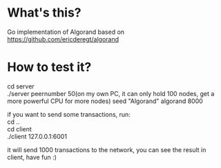 # What's this?
Go implementation of Algorand based on https://github.com/ericderegt/algorand
# How to test it?
cd server  
./server peernumber 50(on my own PC, it can only hold 100 nodes, get a more powerful CPU for more nodes) seed "Algorand" algorand 8000  
  
if you want to send some transactions, run:  
cd ..  
cd client  
./client 127.0.0.1:6001  
  
it will send 1000 transactions to the network, you can see the result in client, have fun :)  
